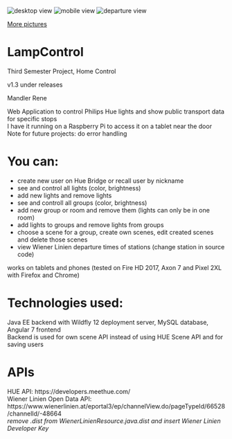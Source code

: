![desktop view](https://i.imgur.com/N6jFk0m.png)
![mobile view](https://i.imgur.com/niv5tly.png)
![departure view](https://i.imgur.com/uzU7rGS.png)

<a href="https://imgur.com/a/DoKlxT0">More pictures </a>


# LampControl
Third Semester Project, Home Control

v1.3 under releases

Mandler Rene

Web Application to control Philips Hue lights and show public transport data for specific stops<br>
I have it running on a Raspberry Pi to access it on a tablet near the door<br>
Note for future projects: do error handling

<h1>You can:</h1>

- create new user on Hue Bridge or recall user by nickname
- see and control all lights (color, brightness)
- add new lights and remove lights
- see and controll all groups (color, brightness)
- add new group or room and remove them (lights can only be in one room)
- add lights to groups and remove lights from groups
- choose a scene for a group, create own scenes, edit created scenes and delete those scenes
- view Wiener Linien departure times of stations (change station in source code)

works on tablets and phones (tested on Fire HD 2017, Axon 7 and Pixel 2XL with Firefox and Chrome)

<h1>Technologies used:</h1>
Java EE backend with Wildfly 12 deployment server, MySQL database, Angular 7 frontend<br>
Backend is used for own scene API instead of using HUE Scene API and for saving users

<h1>APIs</h1>
HUE API: https://developers.meethue.com/<br>
Wiener Linien Open Data API: https://www.wienerlinien.at/eportal3/ep/channelView.do/pageTypeId/66528/channelId/-48664<br>
<em>remove .dist from WienerLinienResource.java.dist and insert Wiener Linien Developer Key</em>
